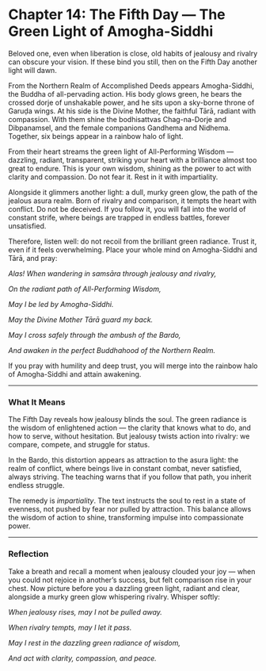 # Chapter 14: The Fifth Day — The Green Light of Amogha-Siddhi

Beloved one, even when liberation is close, old habits of jealousy and rivalry can obscure your vision. If these bind you still, then on the Fifth Day another light will dawn.

From the Northern Realm of Accomplished Deeds appears Amogha-Siddhi, the Buddha of all-pervading action. His body glows green, he bears the crossed dorje of unshakable power, and he sits upon a sky-borne throne of Garuḍa wings. At his side is the Divine Mother, the faithful Tārā, radiant with compassion. With them shine the bodhisattvas Chag-na-Dorje and Dibpanamsel, and the female companions Gandhema and Nidhema. Together, six beings appear in a rainbow halo of light.

From their heart streams the green light of All-Performing Wisdom — dazzling, radiant, transparent, striking your heart with a brilliance almost too great to endure. This is your own wisdom, shining as the power to act with clarity and compassion. Do not fear it. Rest in it with impartiality.

Alongside it glimmers another light: a dull, murky green glow, the path of the jealous asura realm. Born of rivalry and comparison, it tempts the heart with conflict. Do not be deceived. If you follow it, you will fall into the world of constant strife, where beings are trapped in endless battles, forever unsatisfied.

Therefore, listen well: do not recoil from the brilliant green radiance. Trust it, even if it feels overwhelming. Place your whole mind on Amogha-Siddhi and Tārā, and pray:

*Alas! When wandering in samsāra through jealousy and rivalry,*

*On the radiant path of All-Performing Wisdom,*

*May I be led by Amogha-Siddhi.*

*May the Divine Mother Tārā guard my back.*

*May I cross safely through the ambush of the Bardo,*

*And awaken in the perfect Buddhahood of the Northern Realm.*

If you pray with humility and deep trust, you will merge into the rainbow halo of Amogha-Siddhi and attain awakening.

---

### What It Means

The Fifth Day reveals how jealousy blinds the soul. The green radiance is the wisdom of enlightened action — the clarity that knows what to do, and how to serve, without hesitation. But jealousy twists action into rivalry: we compare, compete, and struggle for status.

In the Bardo, this distortion appears as attraction to the asura light: the realm of conflict, where beings live in constant combat, never satisfied, always striving. The teaching warns that if you follow that path, you inherit endless struggle.

The remedy is *impartiality*. The text instructs the soul to rest in a state of evenness, not pushed by fear nor pulled by attraction. This balance allows the wisdom of action to shine, transforming impulse into compassionate power.

---

### Reflection

Take a breath and recall a moment when jealousy clouded your joy — when you could not rejoice in another’s success, but felt comparison rise in your chest. Now picture before you a dazzling green light, radiant and clear, alongside a murky green glow whispering rivalry. Whisper softly:

*When jealousy rises, may I not be pulled away.*

*When rivalry tempts, may I let it pass.*

*May I rest in the dazzling green radiance of wisdom,*

*And act with clarity, compassion, and peace.*
